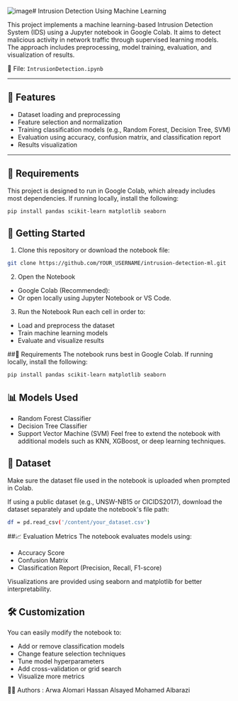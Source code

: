 ![image](https://github.com/user-attachments/assets/91c7e11c-7892-4ec1-81ec-5c44d65170ee)# Intrusion Detection Using Machine Learning

This project implements a machine learning-based Intrusion Detection System (IDS) using a Jupyter notebook in Google Colab. It aims to detect malicious activity in network traffic through supervised learning models. The approach includes preprocessing, model training, evaluation, and visualization of results.

📁 File: `IntrusionDetection.ipynb`

---

## 📌 Features

- Dataset loading and preprocessing
- Feature selection and normalization
- Training classification models (e.g., Random Forest, Decision Tree, SVM)
- Evaluation using accuracy, confusion matrix, and classification report
- Results visualization

---

## 🔧 Requirements

This project is designed to run in Google Colab, which already includes most dependencies. If running locally, install the following:

```bash
pip install pandas scikit-learn matplotlib seaborn
```

## 🚀 Getting Started

1. Clone this repository or download the notebook file:

```bash
git clone https://github.com/YOUR_USERNAME/intrusion-detection-ml.git
```
2. Open the Notebook
- Google Colab (Recommended):
- Or open locally using Jupyter Notebook or VS Code.

3. Run the Notebook
Run each cell in order to:
- Load and preprocess the dataset
- Train machine learning models
- Evaluate and visualize results

##🧰 Requirements
The notebook runs best in Google Colab. If running locally, install the following:
```bash
pip install pandas scikit-learn matplotlib seaborn

```
## 📊 Models Used
- Random Forest Classifier
- Decision Tree Classifier
- Support Vector Machine (SVM)
Feel free to extend the notebook with additional models such as KNN, XGBoost, or deep learning techniques.

## 📂 Dataset
Make sure the dataset file used in the notebook is uploaded when prompted in Colab.

If using a public dataset (e.g., UNSW-NB15 or CICIDS2017), download the dataset separately and update the notebook's file path:
```bash
df = pd.read_csv('/content/your_dataset.csv')
```
##📈 Evaluation Metrics
The notebook evaluates models using:

- Accuracy Score
- Confusion Matrix
- Classification Report (Precision, Recall, F1-score)

Visualizations are provided using seaborn and matplotlib for better interpretability.

## 🛠️ Customization
You can easily modify the notebook to:

- Add or remove classification models
- Change feature selection techniques
- Tune model hyperparameters
- Add cross-validation or grid search
- Visualize more metrics

👩‍💻 Authors : 
Arwa Alomari
Hassan Alsayed
Mohamed Albarazi


